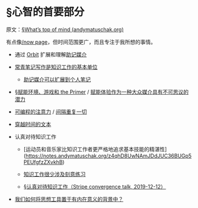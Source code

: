# §心智的首要部分

原文：[§What’s top of mind (andymatuschak.org)](https://notes.andymatuschak.org/zUw5PuD8op9oq8kHvni6sug6eRTNtR9Wqma)

有点像[/now page](https://sivers.org/nowff)，但时间范围更广，而且专注于我所想的事情。

- 通过 [Orbit](https://notes.andymatuschak.org/z72ioKyd4X48WndtAsfkhnKwsD8o5PaaT384o) 扩展和理解[助记媒介](https://notes.andymatuschak.org/z4rRX3qwSSJRsEkdXKwH2shamgHNeRthrMLiF)

- [常青笔记写作是知识工作的基本单位](https://notes.andymatuschak.org/z3SjnvsB5aR2ddsycyXofbYR7fCxo7RmKW2be)

  - [助记媒介可以扩展到个人笔记](https://notes.andymatuschak.org/z5ARNXtS5VxteskEW91S1yYTgAcLABNXsZuJE)

- [§赋能环境、游戏和 the Primer](https://notes.andymatuschak.org/z244xx3kMf1v8UnkZKUwQBAwBsHLpUgN4YhsG) / [赋能体验作为一种大众媒介具有不可思议的潜力](https://notes.andymatuschak.org/z6oXuXLZ7Wq1eBqskyfph2wz9gjohQUKSBFzx)

- [可编程的注意力](https://notes.andymatuschak.org/zJrfPCbY7GcpV9asEc8NTVzXTAV4TvRFMuY6) / [间隔重复一切](https://notes.andymatuschak.org/z59aJSjgqr4B1k1ofoE7ZBF2dv8MeJ1Drf4TQ)

- [穿越时间的文本](https://notes.andymatuschak.org/z73hGbYFm7bjV3yYwK29MvbBZEcwK6kWyduqV)

- 认真对待知识工作

  - [运动员和音乐家比知识工作者更严格地追求基本技能的精湛性] (https://notes.andymatuschak.org/z4qhD8UwNAmJDdJUC36BUGp5PEUfgfzZXvkhB)

  - [知识工作很少涉及刻意练习](https://notes.andymatuschak.org/z5BMvN7tZr8wxZdfFHgjvV9Em5HzXPCboardR)

  - [§认真对待知识工作（Stripe convergence talk, 2019-12-12）](https://notes.andymatuschak.org/z5opHsGrNmCib7YQfLv6XbYURzZgZmx4Mrh5y)

- [我们如何将思想工具置于有内在意义的背景中？](https://notes.andymatuschak.org/zKQs1fYnn4uzdws1KZc9pxkT3NUHastcMYq)